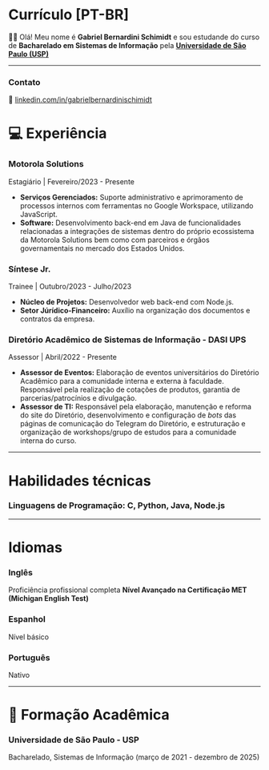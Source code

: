 # Currículo [PT-BR]

👋🏻 Olá! Meu nome é **Gabriel Bernardini Schimidt** e sou estudande do curso de **Bacharelado em Sistemas de Informação** pela **[Universidade de São Paulo (USP)]([https://uspdigital.usp.br/jupiterweb/listarGradeCurricular?codcg=86&codcur=86200&codhab=204&tipo=N](http://www5.each.usp.br/bacharelado-em-sistemas-de-informacao/)http://www5.each.usp.br/bacharelado-em-sistemas-de-informacao/)** 

---

### Contato

🔗 [linkedin.com/in/gabrielbernardinischimidt](www.linkedin.com/in/gabrielbernardinischimidt)


# 💻 Experiência 

### Motorola Solutions 

Estagiário | Fevereiro/2023 - Presente

 - **Serviços Gerenciados:** Suporte administrativo e aprimoramento de processos internos com
ferramentas no Google Workspace, utilizando JavaScript.
 - **Software:** Desenvolvimento back-end em Java de funcionalidades relacionadas a
integrações de sistemas dentro do próprio ecossistema da Motorola Solutions bem como
com parceiros e órgãos governamentais no mercado dos Estados Unidos.

### Síntese Jr.

Trainee | Outubro/2023 - Julho/2023

 - **Núcleo de Projetos:** Desenvolvedor web back-end com Node.js.
 - **Setor Júrídico-Financeiro:** Auxílio na organização dos documentos e contratos da empresa.

### Diretório Acadêmico de Sistemas de Informação - DASI UPS

Assessor | Abril/2022 - Presente

 - **Assessor de Eventos:** Elaboração de eventos universitários do Diretório Acadêmico para a comunidade interna e externa à faculdade. Responsável pela realização de cotações de produtos, garantia de parcerias/patrocínios e divulgação.
  - **Assessor de TI:** Responsável pela elaboração, manutenção e reforma do site do Diretório, desenvolvimento e configuração de *bots* das páginas de comunicação do Telegram do Diretório, e estruturação e organização de workshops/grupo de estudos para a comunidade interna do curso.

---

# Habilidades técnicas

### **Linguagens de Programação**: C, Python, Java, Node.js

---

# Idiomas

### Inglês

Proficiência profissional completa
**Nível Avançado na Certificação MET (Michigan English Test)**

### Espanhol

Nível básico

### Português

Nativo

---

# 🏫 Formação Acadêmica

### **Universidade de São Paulo - USP**

Bacharelado, Sistemas de Informação (março de 2021 - dezembro de 2025)
